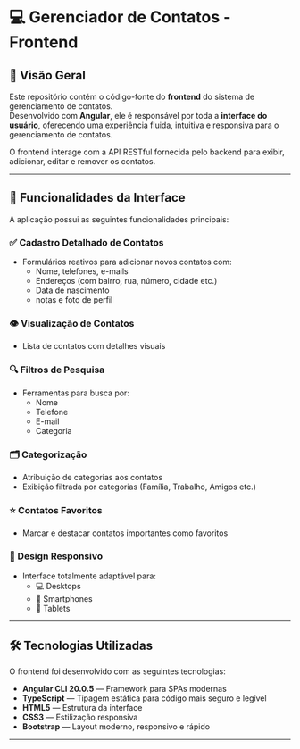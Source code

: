 # 💻 Gerenciador de Contatos - Frontend

## 📌 Visão Geral

Este repositório contém o código-fonte do **frontend** do sistema de gerenciamento de contatos.  
Desenvolvido com **Angular**, ele é responsável por toda a **interface do usuário**, oferecendo uma experiência fluida, intuitiva e responsiva para o gerenciamento de contatos.

O frontend interage com a API RESTful fornecida pelo backend para exibir, adicionar, editar e remover os contatos.

---

## 🎯 Funcionalidades da Interface

A aplicação possui as seguintes funcionalidades principais:

### ✅ Cadastro Detalhado de Contatos
- Formulários reativos para adicionar novos contatos com:
  - Nome, telefones, e-mails
  - Endereços (com bairro, rua, número, cidade etc.)
  - Data de nascimento
  - notas e foto de perfil

### 👁️ Visualização de Contatos
- Lista de contatos com detalhes visuais

### 🔍 Filtros de Pesquisa
- Ferramentas para busca por:
  - Nome
  - Telefone
  - E-mail
  - Categoria

### 🗂️ Categorização
- Atribuição de categorias aos contatos
- Exibição filtrada por categorias (Família, Trabalho, Amigos etc.)

### ⭐ Contatos Favoritos
- Marcar e destacar contatos importantes como favoritos

### 📱 Design Responsivo
- Interface totalmente adaptável para:
  - 💻 Desktops
  - 📱 Smartphones
  - 🧾 Tablets

---

## 🛠️ Tecnologias Utilizadas

O frontend foi desenvolvido com as seguintes tecnologias:

- **Angular CLI 20.0.5** — Framework para SPAs modernas
- **TypeScript** — Tipagem estática para código mais seguro e legível
- **HTML5** — Estrutura da interface
- **CSS3** — Estilização responsiva
- **Bootstrap** — Layout moderno, responsivo e rápido

---
